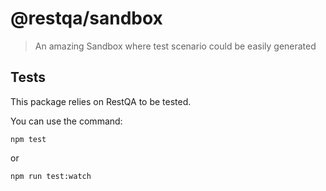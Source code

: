 # @restqa/sandbox

> An amazing Sandbox where test scenario could be easily generated

## Tests

This package relies on RestQA to be tested.

You can use the command: 

```
npm test
```

or 

```
npm run test:watch
```

